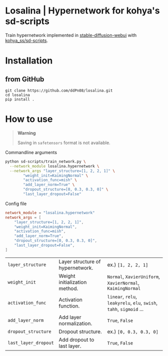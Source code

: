 # Losalina | Hypernetwork for kohya's sd-scripts

Train hypernetwork implemented in [stable-diffusion-webui](https://github.com/AUTOMATIC1111/stable-diffusion-webui) with [kohya_ss/sd-scripts](https://github.com/kohya-ss/sd-scripts).

# Installation

## from GitHub

```
git clone https://github.com/ddPn08/losalina.git
cd losalina
pip install .
```

# How to use

> **Warning**
>
> Saving in `safetensors` format is not available.

Commandline arguments
```sh
python sd-scripts/train_network.py \
  --network_module losalina.hypernetwork \
  --network_args "layer_structure=[1, 2, 2, 1]" \
        "weight_init=KaimingNormal" \
        "activation_func=mish" \
        "add_layer_norm=True" \
        "dropout_structure=[0, 0.3, 0.3, 0]" \
        "last_layer_dropout=False"
```

Config file
```toml
network_module = "losalina.hypernetwork"
network_args = [
    "layer_structure=[1, 2, 2, 1]",
    "weight_init=KaimingNormal",
    "activation_func=mish",
    "add_layer_norm=True",
    "dropout_structure=[0, 0.3, 0.3, 0]",
    "last_layer_dropout=False",
]
```

||||
|-|-|-|
|`layer_structure`| Layer structure of hypernetwork.|ex.) `[1, 2, 2, 1]`|
|`weight_init`| Weight initialization method. | `Normal`, `XavierUniform`, `XavierNormal`, `KaimingNormal` |
|`activation_func`| Activation function. | `linear`, `relu`, `leakyrelu`, `elu`, `swish`, `tahh`, `sigmoid` ... |
|`add_layer_norm`| Add layer normalization. | `True`, `False` |
|`dropout_structure`| Dropout structure. | ex.) `[0, 0.3, 0.3, 0]` |
|`last_layer_dropout`| Add dropout to last layer. | `True`, `False` |